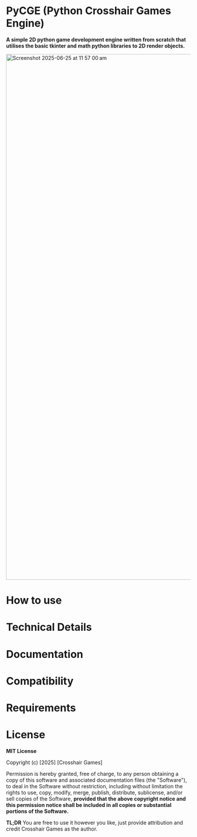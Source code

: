 
# PyCGE (Python Crosshair Games Engine)

**A simple 2D python game development engine written from scratch that utilises the basic tkinter and math python libraries to 2D render objects.**

<img width="1432" alt="Screenshot 2025-06-25 at 11 57 00 am" src="https://github.com/user-attachments/assets/e93be24b-e437-49be-ae77-ae731501c399" />

# How to use

# Technical Details

# Documentation

# Compatibility

# Requirements

# License

**MIT License**

Copyright (c) [2025] [Crosshair Games]

Permission is hereby granted, free of charge, to any person obtaining a copy
of this software and associated documentation files (the "Software"), to deal
in the Software without restriction, including without limitation the rights
to use, copy, modify, merge, publish, distribute, sublicense, and/or sell
copies of the Software, **provided that the above copyright notice and this
permission notice shall be included in all copies or substantial portions of the Software.**

**TL;DR** You are free to use it however you like, just provide attribution and credit Crosshair Games as the author.
